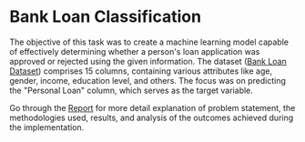 # Bank Loan Classification

The objective of this task was to create a machine learning model capable of effectively determining whether a person's loan application was approved or rejected using the given information. The dataset ([Bank Loan Dataset](https://github.com/dipeshbabu/loan-approval-classification/tree/main/data)) comprises 15 columns, containing various attributes like age, gender, income, education level, and others. The focus was on predicting the "Personal Loan" column, which serves as the target variable.

Go through the [Report](https://github.com/dipeshbabu/loan-approval-classification/blob/main/report/Bank%20Loan%20Classification%20-%20Brief%20Report.pdf) for more detail explanation of problem statement, the methodologies used, results, and analysis of the outcomes achieved during the implementation.
